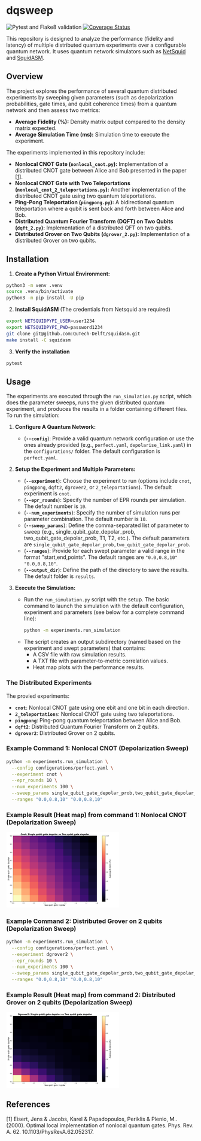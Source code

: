 # dqsweep

![Pytest and Flake8 validation](https://github.com/Quang00/DQC/actions/workflows/python-app.yml/badge.svg) [![Coverage Status](https://coveralls.io/repos/github/Quang00/dqsweep/badge.svg?branch=main)](https://coveralls.io/github/Quang00/dqsweep?branch=main&kill_cache=1)

This repository is designed to analyze the performance (fidelity and latency) of multiple distributed quantum experiments over a configurable quantum network. It uses quantum network simulators such as [NetSquid](https://netsquid.org/) and [SquidASM](https://github.com/QuTech-Delft/squidasm).

## Overview

The project explores the performance of several quantum distributed experiments by sweeping given parameters (such as depolarization probabilities, gate times, and qubit coherence times) from a quantum network and then assess two metrics:

- **Average Fidelity (%):** Density matrix output compared to the density matrix expected.
- **Average Simulation Time (ms):** Simulation time to execute the experiment.

The experiments implemented in this repository include:

- **Nonlocal CNOT Gate (`nonlocal_cnot.py`):** Implementation of a distributed CNOT gate between Alice and Bob presented in the paper [[1]](#1).
- **Nonlocal CNOT Gate with Two Teleportations (`nonlocal_cnot_2_teleportations.py`):** Another implementation of the distributed CNOT gate using two quantum teleportations.
- **Ping-Pong Teleportation (`pingpong.py`):** A bidirectional quantum teleportation where a qubit is sent back and forth between Alice and Bob.
- **Distributed Quantum Fourier Transform (DQFT) on Two Qubits (`dqft_2.py`):** Implementation of a distributed QFT on two qubits.
- **Distributed Grover on Two Qubits (`dgrover_2.py`):** Implementation of a distributed Grover on two qubits.

## Installation

1. **Create a Python Virtual Environment:**

```bash
python3 -m venv .venv
source .venv/bin/activate
python3 -m pip install -U pip
```

2. **Install SquidASM** (The credentials from Netsquid are required)

```bash
export NETSQUIDPYPI_USER=user1234
export NETSQUIDPYPI_PWD=password1234
git clone git@github.com:QuTech-Delft/squidasm.git
make install -C squidasm
```

3. **Verify the installation**

```bash
pytest
```

## Usage

The experiments are executed through the `run_simulation.py` script, which does the parameter sweeps, runs the given distributed quantum experiment, and produces the results in a folder containing different files. To run the simulation:

1. **Configure A Quantum Network:**

   - (**`--config`**): Provide a valid quantum network configuration or use the ones already provided (e.g., `perfect.yaml`, `depolarise_link.yaml`) in the `configurations/` folder. The default configuration is `perfect.yaml`.

2. **Setup the Experiment and Multiple Parameters:**

   - (**`--experiment`**): Choose the experiment to run (options include `cnot`, `pingpong`, `dqft2`, `dgrover2`, or `2_teleportations`). The default experiment is `cnot`.
   - (**`--epr_rounds`**): Specify the number of EPR rounds per simulation. The default number is `10`.
   - (**`--num_experiments`**): Specify the number of simulation runs per parameter combination. The default number is `10`.
   - (**`--sweep_params`**): Define the comma-separated list of parameter to sweep (e.g., single_qubit_gate_depolar_prob, two_qubit_gate_depolar_prob, T1, T2, etc.). The default parameters are `single_qubit_gate_depolar_prob,two_qubit_gate_depolar_prob`.
   - (**`--ranges`**): Provide for each swept parameter a valid range in the format "start,end,points". The default ranges are `"0.0,0.8,10" "0.0,0.8,10"`.
   - (**`--output_dir`**): Define the path of the directory to save the results. The default folder is `results`.

3. **Execute the Simulation:**

   - Run the `run_simulation.py` script with the setup. The basic command to launch the simulation with the default configuration, experiment and parameters (see below for a complete command line):
     ```bash
     python -m experiments.run_simulation
     ```
   - The script creates an output subdirectory (named based on the experiment and swept parameters) that contains:
     - A CSV file with raw simulation results.
     - A TXT file with parameter-to-metric correlation values.
     - Heat map plots with the performance results.

### The Distributed Experiments

The provied experiments:

- **`cnot`**: Nonlocal CNOT gate using one ebit and one bit in each direction.
- **`2_teleportations`**: Nonlocal CNOT gate using two teleportations.
- **`pingpong`**: Ping-pong quantum teleportation between Alice and Bob.
- **`dqft2`**: Distributed Quantum Fourier Transform on 2 qubits.
- **`dgrover2`**: Distributed Grover on 2 qubits.

### Example Command 1: Nonlocal CNOT (Depolarization Sweep)

```bash
python -m experiments.run_simulation \
  --config configurations/perfect.yaml \
  --experiment cnot \
  --epr_rounds 10 \
  --num_experiments 100 \
  --sweep_params single_qubit_gate_depolar_prob,two_qubit_gate_depolar_prob \
  --ranges "0.0,0.8,10" "0.0,0.8,10"
```

### Example Result (Heat map) from command 1: Nonlocal CNOT (Depolarization Sweep)

<img src=docs/cnot_heat_fidelity.png width="60%" height="60%">

### Example Command 2: Distributed Grover on 2 qubits (Depolarization Sweep)

```bash
python -m experiments.run_simulation \
  --config configurations/perfect.yaml \
  --experiment dgrover2 \
  --epr_rounds 10 \
  --num_experiments 100 \
  --sweep_params single_qubit_gate_depolar_prob,two_qubit_gate_depolar_prob \
  --ranges "0.0,0.8,10" "0.0,0.8,10"
```

### Example Result (Heat map) from command 2: Distributed Grover on 2 qubits (Depolarization Sweep)

<img src=docs/dgrover2_heat_fidelity.png width="60%" height="60%">

## References

<a id="1">[1]</a>
Eisert, Jens & Jacobs, Karel & Papadopoulos, Periklis & Plenio, M.. (2000). Optimal local implementation of nonlocal quantum gates. Phys. Rev. A. 62. 10.1103/PhysRevA.62.052317.

